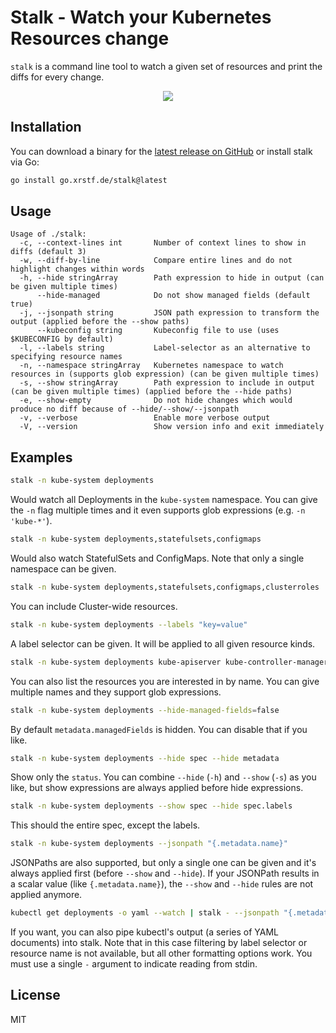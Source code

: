 # Stalk - Watch your Kubernetes Resources change

`stalk` is a command line tool to watch a given set of resources and
print the diffs for every change.

<p align="center">
  <img src="docs/diff.png" />
</p>

## Installation

You can download a binary for the [latest release on GitHub](https://github.com/xrstf/stalk/releases)
or install stalk via Go:

```bash
go install go.xrstf.de/stalk@latest
```

## Usage

```
Usage of ./stalk:
  -c, --context-lines int       Number of context lines to show in diffs (default 3)
  -w, --diff-by-line            Compare entire lines and do not highlight changes within words
  -h, --hide stringArray        Path expression to hide in output (can be given multiple times)
      --hide-managed            Do not show managed fields (default true)
  -j, --jsonpath string         JSON path expression to transform the output (applied before the --show paths)
      --kubeconfig string       Kubeconfig file to use (uses $KUBECONFIG by default)
  -l, --labels string           Label-selector as an alternative to specifying resource names
  -n, --namespace stringArray   Kubernetes namespace to watch resources in (supports glob expression) (can be given multiple times)
  -s, --show stringArray        Path expression to include in output (can be given multiple times) (applied before the --hide paths)
  -e, --show-empty              Do not hide changes which would produce no diff because of --hide/--show/--jsonpath
  -v, --verbose                 Enable more verbose output
  -V, --version                 Show version info and exit immediately
```

## Examples

```bash
stalk -n kube-system deployments
```

Would watch all Deployments in the `kube-system` namespace. You can give the `-n` flag multiple times
and it even supports glob expressions (e.g. `-n 'kube-*'`).

```bash
stalk -n kube-system deployments,statefulsets,configmaps
```

Would also watch StatefulSets and ConfigMaps. Note that only a single
namespace can be given.

```bash
stalk -n kube-system deployments,statefulsets,configmaps,clusterroles
```

You can include Cluster-wide resources.

```bash
stalk -n kube-system deployments --labels "key=value"
```

A label selector can be given. It will be applied to all given resource kinds.

```bash
stalk -n kube-system deployments kube-apiserver kube-controller-manager kube-scheduler
```

You can also list the resources you are interested in by name. You can give multiple names
and they support glob expressions.

```bash
stalk -n kube-system deployments --hide-managed-fields=false
```

By default `metadata.managedFields` is hidden. You can disable that if
you like.

```bash
stalk -n kube-system deployments --hide spec --hide metadata
```

Show only the `status`. You can combine `--hide` (`-h`) and `--show` (`-s`)
as you like, but show expressions are always applied before hide expressions.

```bash
stalk -n kube-system deployments --show spec --hide spec.labels
```

This should the entire spec, except the labels.

```bash
stalk -n kube-system deployments --jsonpath "{.metadata.name}"
```

JSONPaths are also supported, but only a single one can be given and it's always
applied first (before `--show` and `--hide`). If your JSONPath results in a scalar
value (like `{.metadata.name}`), the `--show` and `--hide` rules are not applied
anymore.

```bash
kubectl get deployments -o yaml --watch | stalk - --jsonpath "{.metadata.name}"
```

If you want, you can also pipe kubectl's output (a series of YAML documents) into
stalk. Note that in this case filtering by label selector or resource name is not
available, but all other formatting options work. You must use a single `-` argument
to indicate reading from stdin.

## License

MIT
